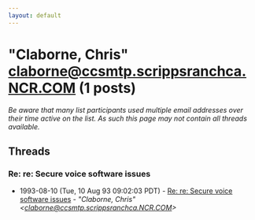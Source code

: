 ```yaml
---
layout: default
---
```


# "Claborne, Chris" <claborne@ccsmtp.scrippsranchca.NCR.COM> (1 posts)

_Be aware that many list participants used multiple email addresses over their time active on the list. As such this page may not contain all threads available._

## Threads

### Re: re: Secure voice software issues
+ 1993-08-10 (Tue, 10 Aug 93 09:02:03 PDT) - [Re: re: Secure voice software issues](/archive/1993/08/cbfedeb1cd58cf9b7644696895c4ab4741b552155af58b1dc3c3f58a8f2befb5) - _"Claborne, Chris" \<claborne@ccsmtp.scrippsranchca.NCR.COM\>_

